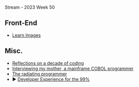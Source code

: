 Stream - 2023 Week 50

## Front-End

- [Learn Images](https://web.dev/learn/images/)

## Misc.

- [Reflections on a decade of coding](https://www.scattered-thoughts.net/writing/reflections-on-a-decade-of-coding/)
- [Interviewing my mother, a mainframe COBOL programmer](https://ezali.substack.com/p/interviewing-my-mother-a-mainframe)
- [The radiating programmer](https://dev.37signals.com/the-radiating-programmer/)
- ▶️ [Developer Experience for the 99%](https://www.infoq.com/podcasts/developer-experience)
